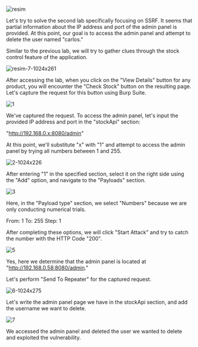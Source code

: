 ![resim](https://github.com/tutumurat/PortSwiggerLabs/assets/131826005/dde7ad76-af63-4f07-8a60-30a1bea57209)

Let's try to solve the second lab specifically focusing on SSRF. It seems that partial information about the IP address and port of the admin panel is provided. At this point, our goal is to access the admin panel and attempt to delete the user named "carlos."

Similar to the previous lab, we will try to gather clues through the stock control feature of the application.

![resim-7-1024x261](https://github.com/tutumurat/PortSwiggerLabs/assets/131826005/d0fc2707-4993-4e28-9667-37c20ab47957)

After accessing the lab, when you click on the "View Details" button for any product, you will encounter the "Check Stock" button on the resulting page. Let's capture the request for this button using Burp Suite.

![1](https://github.com/tutumurat/PortSwiggerLabs/assets/131826005/289ef346-0fa5-4e21-b4f1-fbbecd191dc9)

We've captured the request. To access the admin panel, let's input the provided IP address and port in the "stockApi" section:

"http://192.168.0.x:8080/admin"

At this point, we'll substitute "x" with "1" and attempt to access the admin panel by trying all numbers between 1 and 255.

![2-1024x226](https://github.com/tutumurat/PortSwiggerLabs/assets/131826005/e4b6e96b-2894-49d3-80ff-af4f6e66a45a)

After entering "1" in the specified section, select it on the right side using the "Add" option, and navigate to the "Payloads" section.

![3](https://github.com/tutumurat/PortSwiggerLabs/assets/131826005/7271bc88-9fe7-49a7-88b6-e9f4e4324b7f)

Here, in the "Payload type" section, we select "Numbers" because we are only conducting numerical trials.

From: 1 
To: 255
Step: 1 

After completing these options, we will click "Start Attack" and try to catch the number with the HTTP Code "200".

![5](https://github.com/tutumurat/PortSwiggerLabs/assets/131826005/fb1fd431-b7d9-40f9-abd0-0ffa505be8eb)

Yes, here we determine that the admin panel is located at "http://192.168.0.58:8080/admin."

Let's perform "Send To Repeater" for the captured request.

![6-1024x275](https://github.com/tutumurat/PortSwiggerLabs/assets/131826005/9a61de5c-8696-4903-8a68-39e4a2b5590d)

Let's write the admin panel page we have in the stockApi section, and add the username we want to delete.

![7](https://github.com/tutumurat/PortSwiggerLabs/assets/131826005/aaa3ab71-6f3e-4c5c-8073-d853a767c033)

We accessed the admin panel and deleted the user we wanted to delete and exploited the vulnerability.





